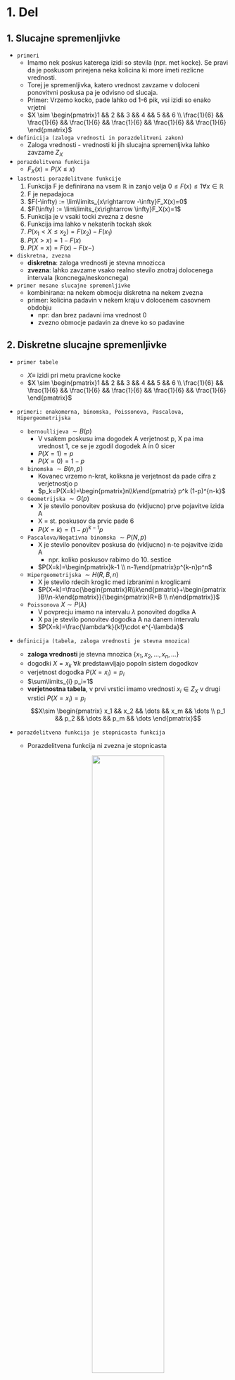 # 1. Del

## 1. Slucajne spremenljivke

- `primeri`
  - Imamo nek poskus katerega izidi so stevila (npr. met kocke). Se pravi da je poskusom prirejena neka kolicina ki more imeti rezlicne vrednosti.
  - Torej je spremenljivka, katero vrednost zavzame v doloceni ponovitvni poskusa pa je odvisno od slucaja.
  - Primer: Vrzemo kocko, pade lahko od 1-6 pik, vsi izidi so enako vrjetni
  - $X \sim \begin{pmatrix}1 && 2 && 3 && 4 && 5 && 6 \\ \frac{1}{6} && \frac{1}{6} && \frac{1}{6} && \frac{1}{6} && \frac{1}{6} && \frac{1}{6} \end{pmatrix}$
- `definicija (zaloga vrednosti in porazdelitveni zakon)`
  - Zaloga vrednosti - vrednosti ki jih slucajna spremenljivka lahko zavzame $Z_X$
- `porazdelitvena funkcija`
  - $F_X(x)=P(X\leq x)$
- `lastnosti porazdelitvene funkcije`
  1. Funkcija F je definirana na vsem $\mathbb{R}$ in zanjo velja $0\leq F(x)\leq 1 \forall x \in \mathbb{R}$
  1. F je nepadajoca
  1. $F(-\infty) := \lim\limits_{x\rightarrow -\infty}F_X(x)=0$
  1. $F(\infty) := \lim\limits_{x\rightarrow \infty}F_X(x)=1$
  1. Funkcija je v vsaki tocki zvezna z desne
  1. Funkcija ima lahko v nekaterih tockah skok
  1. $P(x_1 < X \leq x_2)=F(x_2)-F(x_1)$
  1. $P(X>x)=1-F(x)$
  1. $P(X=x)=F(x)-F(x-)$
- `diskretna, zvezna`
  - **diskretna**: zaloga vrednosti je stevna mnozicca
  - **zvezna**: lahko zavzame vsako realno stevilo znotraj dolocenega intervala (koncnega/neskoncnega)
- `primer mesane slucajne spremenljivke`
  - kombinirana: na nekem obmocju diskretna na nekem zvezna
  - primer: kolicina padavin v nekem kraju v dolocenem casovnem obdobju
    - npr: dan brez padavni ima vrednost 0
    - zvezno obmocje padavin za dneve ko so padavine

## 2. Diskretne slucajne spremenljivke

- `primer tabele`
  - $X\equiv$ izidi pri metu pravicne kocke
  - $X \sim \begin{pmatrix}1 && 2 && 3 && 4 && 5 && 6 \\ \frac{1}{6} && \frac{1}{6} && \frac{1}{6} && \frac{1}{6} && \frac{1}{6} && \frac{1}{6} \end{pmatrix}$
- `primeri: enakomerna, binomska, Poissonova, Pascalova, Hipergeometrijska`
  - `bernoullijeva` $\sim B(p)$
    - V vsakem poskusu ima dogodek A verjetnost p, X pa ima vrednost 1, ce se je zgodil dogodek A in 0 sicer
    - $P(X=1)=p$
    - $P(X=0)=1-p$
  - `binomska` $\sim B(n,p)$
    - Kovanec vrzemo n-krat, koliksna je verjetnost da pade cifra z verjetnostjo p
    - $p_k=P(X=k)=\begin{pmatrix}n\\k\end{pmatrix} p^k (1-p)^{n-k}$
  - `Geometrijska` $\sim G(p)$
    - X je stevilo ponovitev poskusa do (vkljucno) prve pojavitve izida A
    - X = st. poskusov da prvic pade 6
    - $P(X=k)=(1-p)^{k-1}p$
  - `Pascalova/Negativna binomska` $\sim P(N,p)$
    - X je stevilo ponovitev poskusa do (vkljucno) n-te pojavitve izida A
      - npr. koliko poskusov rabimo do 10. sestice
    - $P(X=k)=\begin{pmatrix}k-1 \\ n-1\end{pmatrix}p^{k-n}p^n$
  - `Hipergeometrijska` $\sim H(R,B,n)$
    - X je stevilo rdecih kroglic med izbranimi n kroglicami
    - $P(X=k)=\frac{\begin{pmatrix}R\\k\end{pmatrix}+\begin{pmatrix}B\\n-k\end{pmatrix}}{\begin{pmatrix}R+B \\ n\end{pmatrix}}$
  - `Poissonova` $X\sim P(\lambda)$
    - V povprecju imamo na intervalu $\lambda$ ponovited dogdka A
    - X pa je stevilo ponovitev dogodka A na danem intervalu
    - $P(X=k)=\frac{\lambda^k}{k!}\cdot e^{-\lambda}$
- `definicija (tabela, zaloga vrednosti je stevna mnozica)`
  - **zaloga vrednosti** je stevna mnozica {$x_1, x_2, \dots, x_n, \dots$}
  - dogodki $X=x_k$ $\forall k$ predstawvljajo popoln sistem dogodkov
  - verjetnost dogodka $P(X=x_i)=p_i$
  - $\sum\limits_{i} p_i=1$
  - **verjetnostna tabela**, v prvi vrstici imamo vrednosti $x_i\in Z_X$ v drugi vrstici $P(X=x_i)=p_i$
    $$X\sim \begin{pmatrix} x_1 && x_2 && \dots && x_m && \dots \\ p_1 && p_2 && \dots && p_m && \dots \end{pmatrix}$$
- `porazdelitvena funkcija je stopnicasta funkcija`

  - Porazdelitvena funkcija ni zvezna je stopnicasta

      <p align="center"><img src="./images/diskretna-funkcija.png" width="60%"></p>

- `izpeljava netrivialne pricakovane vrednosti ali odklona`
  - **pricakovana vrednost E(X)** diskretne spremenljivke X je posplositev povprecne vrednosti / tezisca
  - $\overline{X}=\frac{x_1k_1+\cdots + x_mk_m}{N}=x_1 f_1+\cdots + x_mf_m=x_1p_1 + \cdots x_mp_m= E(X)$

## 3. Poissonova porazdelitev

- `primer npr. stetje prometa`
  - St. avtov ki gre mimo vrtca v eni uri
  - V povprecju gre v 1h mimo 35 avtov -> $\lambda = 35$
  - $X\sim P(35)$
- `zaloga vrednosti`
  - stevna a **neomejena** (teoreticno se lahko zgodi neskoncno mnogo dogodkov)
- `predpostavke`
  - dogodki se pojavljajo neodvisno od dolzine interavla ter neodvisno od ostalih
  - povprecno stevilo dogodkov ki se pojavijo na nekem interavlu je konstantno
- `definicija - verjetnostna funkcija`
  - $p_k=P(X=k)=\lambda^k \frac{e^{-\lambda}}{k!}$
- `povezava z binomsko porazdelitvijo`
  - Poissonova porazdelitev se lahko dobi kot limitni primer binomske porazdelitve (ce gre stevilo poskusov preko vseh mej)
  - Torej Poissonova porazdelitev je aproksimacija binskoe porazdelitve ce je n dovolj velik in p dovolj majhen
    - $X\sim B(n,p) \approx P(np)$
  - **Dokaz:**
    - imamo $P(X=k)=\lim\limits_{n\rightarrow \infty}\left(\frac{n!}{k!(n-k)!}p^k (1-p)^{n-k}\right)$
      - Vpeljemo $\lambda =np \rightarrow p = \frac{\lambda}{n}$
      - Upostevamo: $\lim\limits_{n\rightarrow \infty} (1-\frac{\lambda}{n})^n=e^{-\lambda}$ ter $\lim\limits_{n\rightarrow \infty} (1-\frac{\lambda}{n})^{-x}=1$
        $$P(X=k)=\lim\limits_{n\rightarrow \infty}\left( \frac{n!}{k!(n-k)!}\cdot \frac{\lambda^k}{n^k}\cdot e^{-\lambda}\right)= $$
         $$=\frac{\lambda^k}{k!}e^{-\lambda}\lim\limits_{n\rightarrow \infty} \left(\frac{n!}{(n-k)!}\cdot\frac{1}{n^k}\right)=$$
        $$=\frac{\lambda^k}{k!}e^{-\lambda}\lim\limits_{n\rightarrow \infty} \left(\frac{n\cdot (n-1)\cdot (n-2)\cdots (n-k)!}{(n-k)!\cdot n^k}\right)=$$
        $$=\frac{\lambda^k}{k!}e^{-\lambda}\lim\limits_{n\rightarrow \infty} \left(\frac{n(n-1)(n-2)\cdots(n-k+1)}{n^k}\right)=$$
        $$=\frac{\lambda^k}{k!}e^{-\lambda}\lim\limits_{n\rightarrow \infty} \left((\frac{n}{n})(\frac{n-1}{n})\cdots(\frac{n-k+1}{n})\right)=$$
        $$=\frac{e^{-\lambda}\lambda^k}{k!}$$
- `razlaga parametra` $\lambda$
  - st. ponovitev dogodka A, ki jih imamo v povprecju na nekem intervalu
- `priackovana vrednost in disperzija`
  - $E(X)=\lambda$
  - $D(X)=\lambda$
    - $D(X)=E((X-E(X))^2)=E(X^2+E^2(X)-2XE(X))=E(X^2)+E^2(X)-2E(X)E(X)=E(X^2)-E^2(X)$
    - Upostevali smo (linearnost in konstante):
    - $E(E^2(X)))=E^2(X)$ (E(konstanta)=konstanta)
    - $E(-2XE(X))=-2E(X)E(X)$ (konstanto premaknemo vn)
- `Poissonov obrazec`
  - Zgoraj $B(n,p)\approx P(np)$

## 4. Pascalova porazdelitev

- `primeri (npr. geometrijska)`
  - Naj bo X stevilo metov postenega kovanca, ki ga mecemo dokler ne pade cifra in takoj nato grb.
  - $X_1\sim G(\frac{1}{2}) \dots$ pade prva cifra
  - $X_2\sim G(\frac{1}{2}) \dots$ pade prvi grb (po cifri)
  - $X = X_1 + X_2$
    - $X\sim P(2,\frac{1}{2})$
- `definicija, verjetnostna funkcija`
  - $X\sim P(n,p)$
  - X je stevilo ponovitev poskuso do (vkljucno) n-te pojavitve izida A
  - $P(X=k)=\begin{pmatrix}k-1\\n-1\end{pmatrix} (1-p)^{k-n}p^n$
- `zaloga vrednosti`
  - $k=n,n+1,n+2,\dots$
- `pricakovana vrednost in disperzija`
  - $E(X)=\frac{n}{p}$
  - $D(X)=\frac{n\cdot(1-p)}{p^2}$
- `izpeljava pricakovane vrednosti za geometrijsko porazdelitev`
  - Ce mecemo kovanec toliko casa, da pade grb in z X oznacimo stevilo potrebnih metov, vkljucno z zadnjim, potem je sluccajna spremenljivka X geometrijsko porazdeljena.
  - Izracunajmo pricakovano vrednost
  - $E(X)=\sum\limits_{i=1}^\infty ipq^{i-1}=p\sum\limits_{i=1}^\infty (q^i)'=p \left(\sum\limits_{i=1}^\infty q^i\right)'=p(\frac{1}{1-q})'=\frac{1}{p}$
- `uporaba pri problemu "zbiranja kuponov"`
  - TODO
  - LMAO

## 5. Hipergeometrijska porazdelitev

- `zaloga vrednosti`
  - $0,1, \dots, \min(n,R)$
- `definicija (verjetnostna funkcija)`
  - $P(X=k)=\frac{\begin{pmatrix} R \\ k \end{pmatrix} \cdot \begin{pmatrix}B\\n-k\end{pmatrix}}{\begin{pmatrix}R+B \\ n\end{pmatrix}}$
- `omejitve parametrov`
  - $\text{max}(0,n-B)\leq k \leq \text{min}(R,n)$
  - $n=R+B$
- `primer uporabe`
  - Iz vrece, ki ima 4 modre in 5 rdecih 3 kroglie.
  - Koliksna je verjetnost da potegnemo 2 modri
  - $P(X=22)=\frac{\begin{pmatrix} 4 \\ 2 \end{pmatrix} \cdot \begin{pmatrix}5\\1\end{pmatrix}}{\begin{pmatrix}9 \\ 3\end{pmatrix}}=0.357$
- `Standardni odklon in upanje`
  - $E(X)=\frac{nR}{R+B}$
  - $D(X)=\frac{nRB\cdot(R+B-n)}{(R+B)^2(R+B-1)}$
- `je vec parametrov boljse ali slabse`
- `povezava z binomsko`
  - Pri veliki seriji bi lahko vzeli binomsko porazdelitev (prakticno vseeno ali izbiramo vzorec z vracanjem ali brez)
  - nastavimo $p=\frac{R}{R+B} \rightarrow B(n,p)$

## 6. Zvezne slucajne spremenljivke

- `primer - slika gostote verjetnosti`
  - Vsaka paleta paketov riza vsebuje 100kg. Slucajna spremenljivka ki steje kolicino prodanih palet riza ima gostoto
  $p_X(x)=\Bigg\{ \begin{matrix}\frac{2x}{3}, && x\in [0,1] \\ -\frac{x}{3}+1, && x\in [1,3] \\ 0, && x\notin [0,3] \end{matrix}$
  <p align="center"><img src="./images/p(x).png" width="60%"></p>
- `opisi primerov: enakomerna, normlano, eksponentna (in Gama), Caucheyeva`
- `definicija zvezne z gostot verjetnosti`
  - Slucajna spremenljivka X je **zvezno porazdeljena** ce obstaja integrabilna funkcija $p_X$ imenovana **gostota verjetnosti**
    - $F(X)=P(X\leq x)=\int\limits_{-\infty}^x p_X(t) dt$
  - $\int\limits_{-\infty}^{\infty}p_X(x)dx=1$
  - $p_X(x)$ je integrabilna
  - $p_X: \mathbb{R}\rightarrow [0, \infty)$
- `zveza med gostoto verjetnosti in porazdelitveno funkcijo`
  - $P(a < X < b ) = \int\limits_{a}^b p_X(x)dx$
  - $p_X(x) = F_X'(x)$
- `racunanje verjetnosti na podinetravlu`
- `izpeljava netrivialne pricakovane vrednosti ali odklona`

## 7. Normalna porazdelitev

- `slika: unimodalna, zvonasta krivulja`
  - N($\mu,\sigma$)
      <p align="center"><img src="./images/normalna-porazdelitev.png" width="90%"></p>
- `povezava z vsoto slucajnih spremenljivk in/ali CLI`
  - Naj bodo $X_1, \dots , X_n$ **neodvisne** in **enako porazdeljene** slucajne spremenljivke s $E(X)=\mu$ in D(X) = $\sigma$
  - Potem za dovolj velik n velja $S=X_1+\dots+X_n$
    - $S\sim N(n\cdot \mu, \sigma \cdot \sqrt{n})$
- `zaloga vrednosti, gostota verjetnosti, funkcija napake`
  - $X\sim N(\mu, \sigma)$
  - $Z_X = \mathbb{R}$
  - $$p_X(x)=\frac{1}{\sigma \sqrt{2\pi}} e^{-\frac{1}{2}(\frac{x-\mu}{\sigma})^2}$$
  - **funkcija napake** $\phi(x)=F_X(x)=\int\limits_{-\infty}^x=\frac{1}{\sqrt{2\pi}} \int\limits_{-\infty}^{x} e^{-\frac{y^2}{2}}dy$
  - **funkcija napake** $\phi(\frac{x-\mu}{\sigma})$
- `standardizacija in tabela za N(0,1)`
  - Porazdelitev N(0,1) je standardizirana normalna porazdelitev
  - N(0,1)
      <p align="center"><img src="./images/zvonasta-krivulja.png" width="90%"></p>
- `kje sta` $\mu$ `in` $\sigma$ `na grafu y=p(x) in pravilo 68-95-99,7`
  - $\mu$ se nahaja na simetrali zvonaste krivulje
  - $\mu + \sigma$ se nahaja za en standardni odklon naprej v pozitivni smeri x osi
    - Priblizno 68% povrsine pod krivuljo spada v en standardni odklon $[\mu-\sigma, \mu+\sigma]$
    - Priblizno 95% povrsine pod krivuljo spada v dva standardna odkloa $[\mu-2\sigma, \mu+2\sigma]$
    - Priblizno 99% povrsine pod krivuljo spada v tri standardne odklone $[\mu-3\sigma, \mu+3\sigma]$
- `vecrazsezna gostota porazdelitve`
- `vektorska oblika s kovariancno matriko`
- `Laplaceov tockovni obrazec - Funkcija napake`

  - za p blizu 1/2 in velike n velja $B(n,p)\approx N(np, \sqrt{npq})$
  - Zanima nas koliksna je verjetnost $P_n(k_1,k_2)$, da se v Bernoullijevm zaporedju neodvisnih poskusvo v n zaporednih poskusih
    zgodi dogodek A vsaj $k_1$-krat in manj kot $k_2-krat$
  - Oznacimo $x_k=\frac{k-np}{\sqrt{npq}}$ in $\Delta x_k= x_{k+1}-x_k=\frac{1}{\sqrt{npq}}$
  - Tedaj je ce upostevamo Laplaceov tockovni obrazec
  - $P_n(k_1,k_2)=\sum\limits_{k=k_1}^{k_2-1} P_n(k)=\frac{1}{\sqrt{2\pi}}\sum\limits_{k=k_1}^{k_2-1}e^{-\frac{1}{2}x_k^2}\Delta x_k\approx \frac{1}{\sqrt{2\pi}}\int\limits_{x_{k_1}}^{x_{k_2}}e^{-\frac{1}{2}x^2}dx$
  - `Funkcija napake` je definirana: $\phi(x)=\frac{1}{\sqrt{2\pi}}\int\limits_0^x e^{-\frac{1}{2} t^2}dt$

    - je liha, zvezno odvedljiva in strogo narascujaca funkcija
    - $\phi(0)=0$

      <p align="center"><img src="./images/funkcija-napake.png" width="60%"></p>

## 8. Bernulliljev zakon velikih stevil

    - TODO str 58,59 skripta

<p align="center"><img src="./images/bernoulijev-zakon-velikih-stevil.png" width="90%"></p>

- `uvod`
  - Zakon velikih stevil je osnovni limitni izrek, ki opisuje rezultat izavajanje istega poskusa zelo velikokrat.
  - Po zakonu mora biti srednja vrednost rezultatov blizu pricakovane vrednosti (s stevilom poskusov se samo priblizuje)
  - $\overline{X_n}\rightarrow \mu$, ko gre $n\rightarrow \infty$
- `podroben zapis izreka`
  - Naj bo k frekvenca dogodka A v n nevodisnih ponovitvah danega poskusa, v katerem ima dogodek A verjetnost p.
  - Torej za $\forall \epsilon >0$ velja:
    $$ \lim\limits\_{n\rightarrow \infty}P\left(\left| \frac{k}{n}-p\right|\leq \epsilon\right) = 1$$
  - zgornja enacba: as the number of trials n goes to infinity, the average of the observations converges to the expected value
- `skica dokaza`
  - ker je n naravno stevilo, lahko oba izraza v neenakosti iz zgornje verjetnosti pomnozimo z n, in z
    upostevanjem da je tudi k celo stevilo med 0 in n, dobimo oceno
    $$P\left( -\epsilon \leq \left|\frac{k}{n}-p\right|\leq \epsilon\right)=P(np-n\epsilon \leq k \leq np+n\epsilon)=P_n(k_1)+P_n(k_1+1)+\cdots+P_n(k_2)$$
  - kjer so $k_1 < k_1 +1 < \cdots < k_2$ vsa cela stevila na intervalu $\left[np-n\epsilon, np+n\epsilon\right]$
  - Dobljeno vsoto oznacimo s $P(k_1-1, k_2)$ in jo ocenimoo s funkcjo napake kar nam da
    $$P(k_1, k_2)\approx \phi (\frac{k_2-np}{\sqrt{npq}})-\phi(\frac{k_1-1-np}{\sqrt{npq}})\approx 2\phi(\frac{n\epsilon}{\sqrt{npq}})$$
- `statisticna in klasicna definicija verjetnosti`
- `definicija funkcije napake`
- `uporaba/primer za izracun verjetnosti ali velikost n`
  - Kolikokrat moramo vreci posten kovanec, da bo verjetnost dogodka, da se relativna rekvenca grba razlikuje od 0.5 za manj kot 0.05 vecja od 0.997
  - Iz tabele vidimo $2\phi(x)>0.997$ za x = 3
  - Poiscemo tak n, da bo $\frac{n\epsilon}{\sqrt{npq}}>3$
  - $\frac{0.05\cdot \sqrt{n}}{\sqrt{0.5\cdot 0.5}}>3 \rightarrow \frac{0.0025n}{0.25}>9\rightarrow n =900$
- `dokaz z aproksimacijo prek zveze med binomsko in normalno porazdelitvijo`
- `Zakaj to smatramo za prvo verzijo CLI?`

## 9. Eksponentna porazdelitev

- `primer`
  - Studenti prihajajo v klub porazdeljni priblizno po Poissonu, s povprecno stopnjo 30 studentov na uro.
  - Koliksna je veerjetnost, da bo vratar cakal vec kot 3 minute na naslednjega studenta?
    - $P(X>\frac{1}{20})=1-F(\frac{1}{20})=1-(1-e^{-30\cdot \frac{1}{20}})=0.223$
- `definicija - povezava s Poissonovim procesom`
  - $X\sim Exp(\lambda)$
  - Opisuje cas med dvema zaporednima dogodkoma v Poissonovem procesu
    - tj. proces kjer se dogodki pojavljajo zvezno in neodivisno pri povprecni hitrosti ponavljanja
- `slika, zaloga vrednosti, gostota verjetnosti`
  - $p(x)=\lambda e^{-\lambda x}$, $x\geq 0$
- `porazdelitvena funkcija`
  - $F(X)=\int\limits_0^x \lambda e^{-\lambda t} dt = 1 -e^{-\lambda x}$
- `razlaga parametra λ`
  - Povprecno stevilo dogodka A na danem (casovnem) intervalu
- `pricakovana vrednost in disperzija`
  - $E(X)=\frac{1}{\lambda}$
  - $D(X)=\frac{1}{\lambda^2}$
- `karakterizacija: zvezna slucajna spremenljivka brez spomina`

## 10. Gama porazdelitev

- `posebni primeri (npr. eksponentna, hi-kvadrat), kako lahko iz eksponentne pridemo do Gama porazdelitve`
  - Eksponentno porazdelitev lahko se posplosimo: pri Poissonovem procesu merimo cas da se zgodi k zaporednih dogodkov.
  - Naj bosta k,$\lambda > 0$. Tedaj imamo `Gama Porazdelitev` $X\sim \Gamma(k,\lambda)$
    - k parameter oblike
    - $\lambda$ paramter raztega
    - na sliki $\theta= \frac{1}{\lambda}$, za k = 1 dobimo eksponentno porazdelitev
      <p align="center"><img src="./images/gamma-porazdelitev.png" width="60%"></p>
  - Ce $X_i \sim \text{Exp}(\lambda)$
  - potem $\Gamma(k, \lambda)= X_1+X_2+\dots+X_k$
- `slika, zaloga vrednosti, gostota verjetnosti in kako pridemo do zgornjih primerov iz Gama porazdelitve`
  - $p(x)=\Bigg\{\begin{matrix}\frac{\lambda^k}{\Gamma(k)}x^{k-1}+e^{-\lambda x}, && x > 0 \\ 0, && sicer \end{matrix}$
  - Z_X = $\mathbb{R}^+$
- `Gama funkcija (definicija, rekurzija in nekatere vrednosti, tudi za 1/2)`
  - `Funkcijo gama` definiramo z dolocenim integralom
    $$\Gamma (z)=\int\limits_0^\infty t^{z-1} e^{-t}dt$$
  - $\Gamma(1)=1$
  - $\Gamma(\frac{1}{2})=\sqrt{\pi}$
  - `Izrazena rekurzivno` (prek per partes): $\Gamma(x)=x(x-1)\Gamma(x-1)$
  - Za naravno stevilo dobimo tako $\Gamma(n)=(n-1)!$
- `Pricakovana vrednost in disperzija`
  - $E(X)=\frac{k}{\lambda}$
  - $D(X)=\frac{k}{\lambda^2}$
- `Uporaba hi-kvadrat porazdelitve`
- `Dedna lastnost gama porazdelitve, skica dokaza za aditivnost, tj. Γ(k, λ) + Γ(h, λ) = Γ(k + h, λ)`
